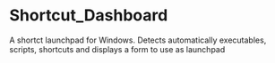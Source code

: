 # Shortcut_Dashboard
A shortct launchpad for Windows. Detects automatically executables, scripts, shortcuts and displays a form to use as launchpad
